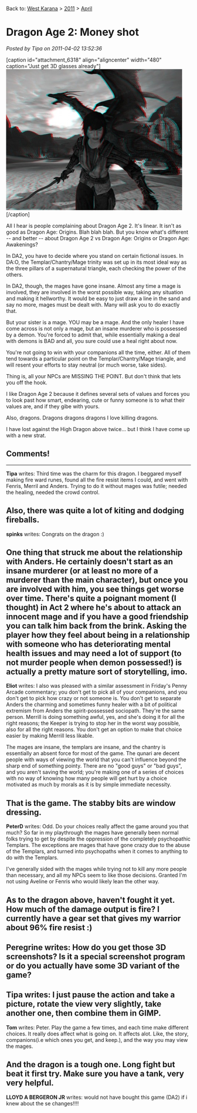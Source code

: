 Back to: [West Karana](/posts/westkarana.md) > [2011](/posts/2011/westkarana.md) > [April](./westkarana.md)
# Dragon Age 2: Money shot

*Posted by Tipa on 2011-04-02 13:52:36*

[caption id="attachment\_6318" align="aligncenter" width="480" caption="Just get 3D glasses already"][![](../../../uploads/2011/04/da23d-480x384.jpg "Just get 3D glasses already")](../../../uploads/2011/04/da23d.jpg)[/caption]

All I hear is people complaining about Dragon Age 2. It's linear. It isn't as good as Dragon Age: Origins. Blah blah blah. But you know what's different -- and better -- about Dragon Age 2 vs Dragon Age: Origins or Dragon Age: Awakenings?

In DA2, you have to decide where you stand on certain fictional issues. In DA:O, the Templar/Chantry/Mage trinity was set up in its most ideal way as the three pillars of a supernatural triangle, each checking the power of the others.

In DA2, though, the mages have gone insane. Almost any time a mage is involved, they are involved in the worst possible way, taking any situation and making it hellworthy. It would be easy to just draw a line in the sand and say no more, mages must be dealt with. Many will ask you to do exactly that.

But your sister is a mage. YOU may be a mage. And the only healer I have come across is not only a mage, but an insane murderer who is possessed by a demon. You're forced to admit that, while essentially making a deal with demons is BAD and all, you sure could use a heal right about now.

You're not going to win with your companions all the time, either. All of them tend towards a particular point on the Templar/Chantry/Mage triangle, and will resent your efforts to stay neutral (or much worse, take sides).

Thing is, all your NPCs are MISSING THE POINT. But don't think that lets you off the hook.

I like Dragon Age 2 because it defines several sets of values and forces you to look past how smart, endearing, cute or funny someone is to what their values are, and if they gibe with yours.

Also, dragons. Dragons dragons dragons I love killing dragons.

I have lost against the High Dragon above twice... but I think I have come up with a new strat.

## Comments!
---
**Tipa** writes: Third time was the charm for this dragon. I beggared myself making fire ward runes, found all the fire resist items I could, and went with Fenris, Merril and Anders. Trying to do it without mages was futile; needed the healing, needed the crowd control.

Also, there was quite a lot of kiting and dodging fireballs.
---
**spinks** writes: Congrats on the dragon :)

One thing that struck me about the relationship with Anders. He certainly doesn't start as an insane murderer (or at least no more of a murderer than the main character), but once you are involved with him, you see things get worse over time. There's quite a poignant moment (I thought) in Act 2 where he's about to attack an innocent mage and if you have a good friendship you can talk him back from the brink. Asking the player how they feel about being in a relationship with someone who has deteriorating mental health issues and may need a lot of support (to not murder people when demon possessed!) is actually a pretty mature sort of storytelling, imo.
---
**Eliot** writes: I also was pleased with a similar assessment in Friday's Penny Arcade commentary; you don't get to pick all of your companions, and you don't get to pick how crazy or not someone is. You don't get to separate Anders the charming and sometimes funny healer with a bit of political extremism from Anders the spirit-possessed sociopath. They're the same person. Merrill is doing something awful, yes, and she's doing it for all the right reasons; the Keeper is trying to stop her in the worst way possible, also for all the right reasons. You don't get an option to make that choice easier by making Merrill less likable.

The mages are insane, the templars are insane, and the chantry is essentially an absent force for most of the game. The qunari are decent people with ways of viewing the world that you can't influence beyond the sharp end of something pointy. There are no "good guys" or "bad guys", and you aren't saving the world; you're making one of a series of choices with no way of knowing how many people will get hurt by a choice motivated as much by morals as it is by simple immediate necessity.

That is the game. The stabby bits are window dressing.
---
**PeterD** writes: Odd. Do your choices really affect the game around you that much? So far in my playthrough the mages have generally been normal folks trying to get by despite the oppression of the completely psychopathic Templars. The exceptions are mages that have gone crazy due to the abuse of the Templars, and turned into psychopaths when it comes to anything to do with the Templars.

I've generally sided with the mages while trying not to kill any more people than necessary, and all my NPCs seem to like those decisions. Granted I'm not using Aveline or Fenris who would likely lean the other way.

As to the dragon above, haven't fought it yet. How much of the damage output is fire? I currently have a gear set that gives my warrior about 96% fire resist :)
---
**Peregrine** writes: How do you get those 3D screenshots? Is it a special screenshot program or do you actually have some 3D variant of the game?
---
**Tipa** writes: I just pause the action and take a picture, rotate the view very slightly, take another one, then combine them in GIMP.
---
**Tom** writes: Peter. Play the game a few times, and each time make different choices. It really does affect what is going on. It affects alot. Like, the story, companions(i.e which ones you get, and keep.), and the way you may view the mages. 

And the dragon is a tough one. Long fight but beat it first try. Make sure you have a tank, very very helpful.
---
**LLOYD A BERGERON JR** writes: would not have bought this game (DA2) if i knew about the se changes!!!!
